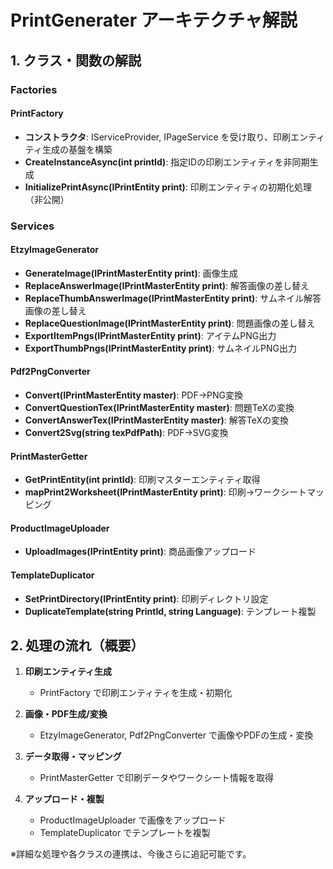 # PrintGenerater アーキテクチャ解説

## 1. クラス・関数の解説

### Factories

#### PrintFactory
- **コンストラクタ**: IServiceProvider, IPageService を受け取り、印刷エンティティ生成の基盤を構築
- **CreateInstanceAsync(int printId)**: 指定IDの印刷エンティティを非同期生成
- **InitializePrintAsync(IPrintEntity print)**: 印刷エンティティの初期化処理（非公開）

### Services

#### EtzyImageGenerator
- **GenerateImage(IPrintMasterEntity print)**: 画像生成
- **ReplaceAnswerImage(IPrintMasterEntity print)**: 解答画像の差し替え
- **ReplaceThumbAnswerImage(IPrintMasterEntity print)**: サムネイル解答画像の差し替え
- **ReplaceQuestionImage(IPrintMasterEntity print)**: 問題画像の差し替え
- **ExportItemPngs(IPrintMasterEntity print)**: アイテムPNG出力
- **ExportThumbPngs(IPrintMasterEntity print)**: サムネイルPNG出力

#### Pdf2PngConverter
- **Convert(IPrintMasterEntity master)**: PDF→PNG変換
- **ConvertQuestionTex(IPrintMasterEntity master)**: 問題TeXの変換
- **ConvertAnswerTex(IPrintMasterEntity master)**: 解答TeXの変換
- **Convert2Svg(string texPdfPath)**: PDF→SVG変換

#### PrintMasterGetter
- **GetPrintEntity(int printId)**: 印刷マスターエンティティ取得
- **mapPrint2Worksheet(IPrintMasterEntity print)**: 印刷→ワークシートマッピング

#### ProductImageUploader
- **UploadImages(IPrintEntity print)**: 商品画像アップロード

#### TemplateDuplicator
- **SetPrintDirectory(IPrintEntity print)**: 印刷ディレクトリ設定
- **DuplicateTemplate(string PrintId, string Language)**: テンプレート複製

## 2. 処理の流れ（概要）

1. **印刷エンティティ生成**
   - PrintFactory で印刷エンティティを生成・初期化

2. **画像・PDF生成/変換**
   - EtzyImageGenerator, Pdf2PngConverter で画像やPDFの生成・変換

3. **データ取得・マッピング**
   - PrintMasterGetter で印刷データやワークシート情報を取得

4. **アップロード・複製**
   - ProductImageUploader で画像をアップロード
   - TemplateDuplicator でテンプレートを複製

※詳細な処理や各クラスの連携は、今後さらに追記可能です。